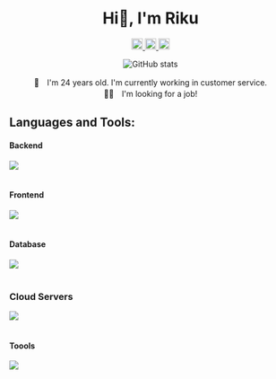 <link rel="preconnect" href="https://fonts.googleapis.com">
<link rel="preconnect" href="https://fonts.gstatic.com" crossorigin>
<link href="https://fonts.googleapis.com/css2?family=Merriweather:ital,wght@0,300;0,400;0,700;0,900;1,300;1,400;1,700;1,900&display=swap" rel="stylesheet">
<div align="center">
  <h1>Hi👋, I'm Riku</h1>
  <a href="https://twitter.com/Riku_engineer">
    <img height="20" src="https://img.shields.io/twitter/follow/Riku_engineer" />
  </a>
  <a href="http://qiita.com/Riku_dazo">
    <img height="20" src="https://qiita-badge.apiapi.app/s/yutkat/posts.svg" />
  </a>
  <a href="http://qiita.com/Riku_dazo">
    <img height="20" src="https://qiita-badge.apiapi.app/s/Riku_dazo/contributions.svg" />
  </a>

  ![GitHub stats](https://github-readme-stats.vercel.app/api?username=Ree9o&show_icons=true&theme=radical)

   🌱　I'm 24 years old. I'm currently working in customer service.  
   👨‍💻　I'm looking for a job!
</div>

## Languages and Tools:

#### Backend
<img src="https://skillicons.dev/icons?i=ts,nodejs,nestjs,ruby,rails" /> <br /><br />

#### Frontend
<img src="https://skillicons.dev/icons?i=js,ts,react,nextjs,html,css,tailwindcss,apollo" /> <br /><br />
#### Database
<img src="https://skillicons.dev/icons?i=mysql,postgresql,supabase,graphql,prisma" /> <br /><br />
### Cloud Servers
<img src="https://skillicons.dev/icons?i=aws" /> <br /><br />
#### Toools
<img src="https://skillicons.dev/icons?i=git,github,docker,figma,linux,neovim" /> <br /><br />
